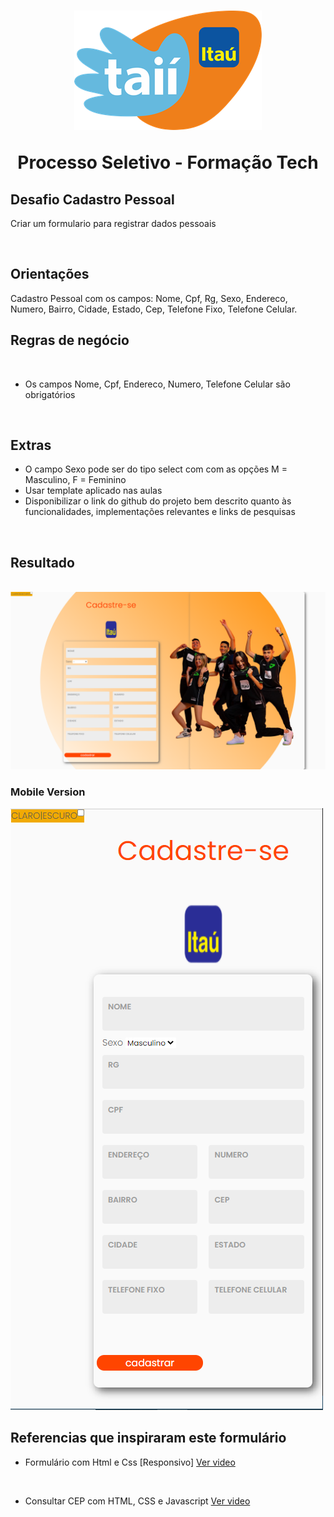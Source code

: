 <h1 align="center" >
<img src = "https://github.com/rubensfranklin/tema-escuro-3/blob/main/assets/img/Tai___Ita___Financeira-logo-64B5F96538-seeklogo.com.png">
<p> Processo Seletivo - Formação Tech</p>

## Desafio Cadastro Pessoal 

Criar um formulario para registrar dados pessoais

 <br />
 
## Orientações 
Cadastro Pessoal com os campos: Nome, Cpf, Rg, Sexo, Endereco, Numero, Bairro, Cidade, Estado, Cep, Telefone Fixo, Telefone Celular.


## Regras de negócio 

<br />

* Os campos Nome, Cpf, Endereco, Numero, Telefone Celular são obrigatórios

<br />

##  Extras



* O campo Sexo pode ser do tipo select com com as opções M = Masculino, F = Feminino
* Usar template aplicado nas aulas
* Disponibilizar o link do github do projeto bem descrito quanto às funcionalidades, implementações relevantes e links de pesquisas

<br />


##  Resultado 
<br/>
<img src="assets/img/Captura de Tela (9).png" alt="Web Version"/>

### Mobile Version
<img src="assets/img/mobile.png" alt="Mobile Version"/>

## Referencias que inspiraram este formulário 



* Formulário com Html e Css [Responsivo] [Ver video](https://www.youtube.com/watch?v=Ph-60-pkAQM) 

<br />

* Consultar CEP com HTML, CSS e Javascript [Ver video](https://www.youtube.com/watch?v=fxnJffrnrdY)

<br />
